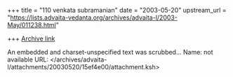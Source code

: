 +++
title = "110 venkata  subramanian"
date = "2003-05-20"
upstream_url = "https://lists.advaita-vedanta.org/archives/advaita-l/2003-May/011238.html"

+++
[Archive link](https://lists.advaita-vedanta.org/archives/advaita-l/2003-May/011238.html)

An embedded and charset-unspecified text was scrubbed...
Name: not available
URL: </archives/advaita-l/attachments/20030520/15ef4e00/attachment.ksh>
